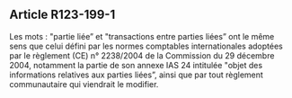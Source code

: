 Article R123-199-1
----
Les mots : "partie liée” et "transactions entre parties liées” ont le même sens
que celui défini par les normes comptables internationales adoptées par le
règlement (CE) n° 2238/2004 de la Commission du 29 décembre 2004, notamment la
partie de son annexe IAS 24 intitulée "objet des informations relatives aux
parties liées”, ainsi que par tout règlement communautaire qui viendrait le
modifier.

